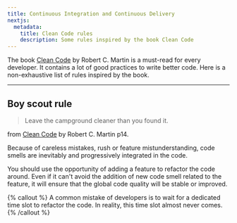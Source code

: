 ```yaml
---
title: Continuous Integration and Continuous Delivery
nextjs:
  metadata:
    title: Clean Code rules
    description: Some rules inspired by the book Clean Code
---
```


The book [Clean Code](https://www.amazon.com/Clean-Code-Handbook-Software-Craftsmanship/dp/0132350882) by Robert C. Martin is a must-read for every developer. It contains a lot of good practices to write better code. Here is a non-exhaustive list of rules inspired by the book.

---

## Boy scout rule

> Leave the campground cleaner than you found it.

from [Clean Code](https://www.amazon.com/Clean-Code-Handbook-Software-Craftsmanship/dp/0132350882) by Robert C. Martin p14.

Because of careless mistakes, rush or feature mistunderstanding, code smells are inevitably and progressively integrated in the code.

You should use the opportunity of adding a feature to refactor the code around.
Even if it can't avoid the addition of new code smell related to the feature, it will ensure that the global code quality will be stable or improved.

{% callout %}
A common mistake of developers is to wait for a dedicated time slot to refactor the code. In reality, this time slot almost never comes.
{% /callout %}
